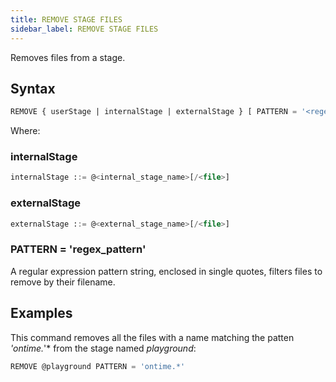 ```yaml
---
title: REMOVE STAGE FILES
sidebar_label: REMOVE STAGE FILES
---
```


Removes files from a stage.

## Syntax

```sql
REMOVE { userStage | internalStage | externalStage } [ PATTERN = '<regex_pattern>' ]
```
Where:

### internalStage

```sql
internalStage ::= @<internal_stage_name>[/<file>]
```

### externalStage

```sql
externalStage ::= @<external_stage_name>[/<file>]
```

### PATTERN = 'regex_pattern'

A regular expression pattern string, enclosed in single quotes, filters files to remove by their filename.

## Examples

This command removes all the files with a name matching the patten *'ontime.*'* from the stage named *playground*: 

```sql
REMOVE @playground PATTERN = 'ontime.*'
```